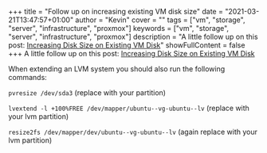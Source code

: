 +++
title = "Follow up on increasing existing VM disk size"
date = "2021-03-21T13:47:57+01:00"
author = "Kevin"
cover = ""
tags = ["vm", "storage", "server", "infrastructure", "proxmox"]
keywords = ["vm", "storage", "server", "infrastructure", "proxmox"]
description = "A little follow up on this post: [Increasing Disk Size on Existing VM Disk](/posts/2021/01/21/increasing-disk-size-on-existing-vm-disk)"
showFullContent = false
+++
A little follow up on this post: [Increasing Disk Size on Existing VM Disk](/posts/2021/01/21/increasing-disk-size-on-existing-vm-disk)

When extending an LVM system you should also run the following commands:

`pvresize /dev/sda3` (replace with your partition)

`lvextend -l +100%FREE /dev/mapper/ubuntu--vg-ubuntu--lv` (replace with your lvm partition)

`resize2fs /dev/mapper/dev/ubuntu--vg-ubuntu--lv` (again replace with your lvm partition)
